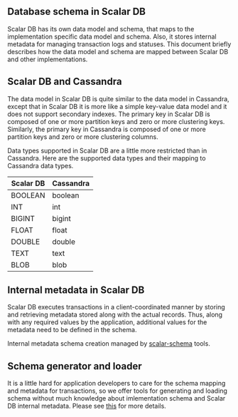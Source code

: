 ## Database schema in Scalar DB

Scalar DB has its own data model and schema, that maps to the implementation specific data model and schema.
Also, it stores internal metadata for managing transaction logs and statuses.
This document briefly describes how the data model and schema are mapped between Scalar DB and other implementations.

## Scalar DB and Cassandra

The data model in Scalar DB is quite similar to the data model in Cassandra, except that in Scalar DB it is more like a simple key-value data model and it does not support secondary indexes.
The primary key in Scalar DB is composed of one or more partition keys and zero or more clustering keys. Similarly, the primary key in Cassandra is composed of one or more partition keys and zero or more clustering columns.


Data types supported in Scalar DB are a little more restricted than in Cassandra.
Here are the supported data types and their mapping to Cassandra data types.

|Scalar DB  |Cassandra  |
|---|---|
|BOOLEAN  |boolean  |
|INT  |int  |
|BIGINT  |bigint  |
|FLOAT  |float  |
|DOUBLE  |double  |
|TEXT  |text  |
|BLOB  |blob  |

## Internal metadata in Scalar DB

Scalar DB executes transactions in a client-coordinated manner by storing and retrieving metadata stored along with the actual records.
Thus, along with any required values by the application, additional values for the metadata need to be defined in the schema.

Internal metadata schema creation managed by [scalar-schema](../tools/scalar-schema/README.md) tools.
 
## Schema generator and loader

It is a little hard for application developers to care for the schema mapping and metadata for transactions,
so we offer tools for generating and loading schema without much knowledge about imlementation schema and Scalar DB internal metadata.
Please see [this](../tools/scalar-schema/README.md) for more details.
